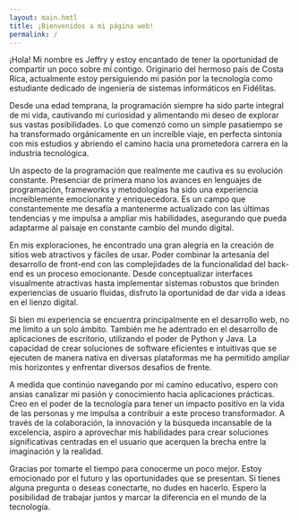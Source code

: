 ```yaml
---
layout: main.hmtl
title: ¡Bienvenidos a mi página web!
permalink: /
---
```

¡Hola! Mi nombre es Jeffry y estoy encantado de tener la oportunidad de compartir un poco sobre mí contigo. Originario del hermoso país de Costa Rica, actualmente estoy persiguiendo mi pasión por la tecnología como estudiante dedicado de ingeniería de sistemas informáticos en Fidélitas.




Desde una edad temprana, la programación siempre ha sido parte integral de mi vida, cautivando mi curiosidad y alimentando mi deseo de explorar sus vastas posibilidades. Lo que comenzó como un simple pasatiempo se ha transformado orgánicamente en un increíble viaje, en perfecta sintonía con mis estudios y abriendo el camino hacia una prometedora carrera en la industria tecnológica.




Un aspecto de la programación que realmente me cautiva es su evolución constante. Presenciar de primera mano los avances en lenguajes de programación, frameworks y metodologías ha sido una experiencia increíblemente emocionante y enriquecedora. Es un campo que constantemente me desafía a mantenerme actualizado con las últimas tendencias y me impulsa a ampliar mis habilidades, asegurando que pueda adaptarme al paisaje en constante cambio del mundo digital.




En mis exploraciones, he encontrado una gran alegría en la creación de sitios web atractivos y fáciles de usar. Poder combinar la artesanía del desarrollo de front-end con las complejidades de la funcionalidad del back-end es un proceso emocionante. Desde conceptualizar interfaces visualmente atractivas hasta implementar sistemas robustos que brinden experiencias de usuario fluidas, disfruto la oportunidad de dar vida a ideas en el lienzo digital.




Si bien mi experiencia se encuentra principalmente en el desarrollo web, no me limito a un solo ámbito. También me he adentrado en el desarrollo de aplicaciones de escritorio, utilizando el poder de Python y Java. La capacidad de crear soluciones de software eficientes e intuitivas que se ejecuten de manera nativa en diversas plataformas me ha permitido ampliar mis horizontes y enfrentar diversos desafíos de frente.




A medida que continúo navegando por mi camino educativo, espero con ansias canalizar mi pasión y conocimiento hacia aplicaciones prácticas. Creo en el poder de la tecnología para tener un impacto positivo en la vida de las personas y me impulsa a contribuir a este proceso transformador. A través de la colaboración, la innovación y la búsqueda incansable de la excelencia, aspiro a aprovechar mis habilidades para crear soluciones significativas centradas en el usuario que acerquen la brecha entre la imaginación y la realidad.




Gracias por tomarte el tiempo para conocerme un poco mejor. Estoy emocionado por el futuro y las oportunidades que se presentan. Si tienes alguna pregunta o deseas conectarte, no dudes en hacerlo. Espero la posibilidad de trabajar juntos y marcar la diferencia en el mundo de la tecnología.